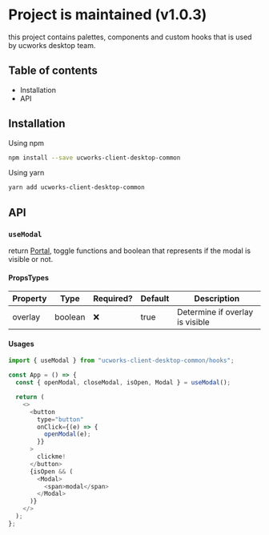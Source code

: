 # Project is maintained (v1.0.3)

this project contains palettes, components and custom hooks that is used by ucworks desktop team.

## Table of contents

* Installation
* API

## Installation

Using npm

```bash
npm install --save ucworks-client-desktop-common
```

Using yarn

```bash
yarn add ucworks-client-desktop-common
```

## API

### `useModal`

return [Portal](https://github.com/alex-cory/react-useportal), toggle functions and boolean that represents if the modal is visible or not.

#### PropsTypes

|Property|Type|Required?|Default|Description|
|--------|----|---------|-------|-----------|
|overlay|boolean|❌|true|Determine if overlay is visible|

#### Usages

```javascript
import { useModal } from "ucworks-client-desktop-common/hooks";

const App = () => {
  const { openModal, closeModal, isOpen, Modal } = useModal();

  return (
    <>
      <button
        type="button"
        onClick={(e) => {
          openModal(e);
        }}
      >
        clickme!
      </button>
      {isOpen && (
        <Modal>
          <span>modal</span>
        </Modal>
      )}
    </>
  );
};
```
